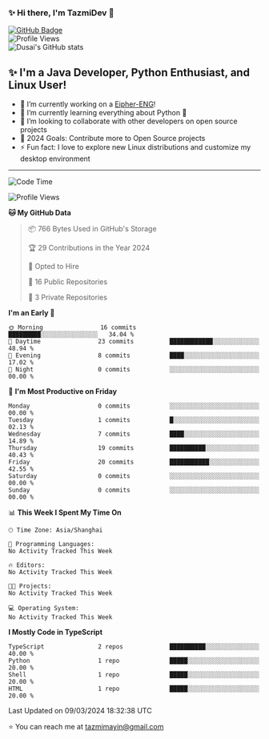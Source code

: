 ### ✨ Hi there, I'm TazmiDev 👋

 [![GitHub Badge](https://img.shields.io/github/followers/TazmiDev?label=Follow&style=social)](https://github.com/TazmiDev)</br>
 ![Profile Views](https://komarev.com/ghpvc/?username=tazmimayin&color=blueviolet)</br>
 ![Dusai's GitHub stats](https://github-readme-stats.vercel.app/api?username=TazmiDev&show_icons=true&theme=radical)

## ✨ I'm a Java Developer, Python Enthusiast, and Linux User!

- 🔭 I’m currently working on a [Eipher-ENG](https://github.com/TazmiDev/Eipher-ENG)!
- 🌱 I’m currently learning everything about Python 🐍
- 👯 I’m looking to collaborate with other developers on open source projects
- 🥅 2024 Goals: Contribute more to Open Source projects
- ⚡ Fun fact: I love to explore new Linux distributions and customize my desktop environment

---

<!--START_SECTION:waka-->
![Code Time](http://img.shields.io/badge/Code%20Time-0%20secs-blue)

![Profile Views](http://img.shields.io/badge/Profile%20Views-0-blue)

**🐱 My GitHub Data** 

> 📦 766 Bytes Used in GitHub's Storage 
 > 
> 🏆 29 Contributions in the Year 2024
 > 
> 💼 Opted to Hire
 > 
> 📜 16 Public Repositories 
 > 
> 🔑 3 Private Repositories 
 > 
**I'm an Early 🐤** 

```text
🌞 Morning                16 commits          █████████░░░░░░░░░░░░░░░░   34.04 % 
🌆 Daytime                23 commits          ████████████░░░░░░░░░░░░░   48.94 % 
🌃 Evening                8 commits           ████░░░░░░░░░░░░░░░░░░░░░   17.02 % 
🌙 Night                  0 commits           ░░░░░░░░░░░░░░░░░░░░░░░░░   00.00 % 
```
📅 **I'm Most Productive on Friday** 

```text
Monday                   0 commits           ░░░░░░░░░░░░░░░░░░░░░░░░░   00.00 % 
Tuesday                  1 commits           █░░░░░░░░░░░░░░░░░░░░░░░░   02.13 % 
Wednesday                7 commits           ████░░░░░░░░░░░░░░░░░░░░░   14.89 % 
Thursday                 19 commits          ██████████░░░░░░░░░░░░░░░   40.43 % 
Friday                   20 commits          ███████████░░░░░░░░░░░░░░   42.55 % 
Saturday                 0 commits           ░░░░░░░░░░░░░░░░░░░░░░░░░   00.00 % 
Sunday                   0 commits           ░░░░░░░░░░░░░░░░░░░░░░░░░   00.00 % 
```


📊 **This Week I Spent My Time On** 

```text
🕑︎ Time Zone: Asia/Shanghai

💬 Programming Languages: 
No Activity Tracked This Week

🔥 Editors: 
No Activity Tracked This Week

🐱‍💻 Projects: 
No Activity Tracked This Week

💻 Operating System: 
No Activity Tracked This Week
```

**I Mostly Code in TypeScript** 

```text
TypeScript               2 repos             ██████████░░░░░░░░░░░░░░░   40.00 % 
Python                   1 repo              █████░░░░░░░░░░░░░░░░░░░░   20.00 % 
Shell                    1 repo              █████░░░░░░░░░░░░░░░░░░░░   20.00 % 
HTML                     1 repo              █████░░░░░░░░░░░░░░░░░░░░   20.00 % 
```




 Last Updated on 09/03/2024 18:32:38 UTC
<!--END_SECTION:waka-->

⭐️ You can reach me at [tazmimayin@gmail.com](mailto:tazmimayin@gmail.com)

<!--
**TazmiDev/TazmiDev** is a ✨ _special_ ✨ repository because its `README.md` (this file) appears on your GitHub profile.

Here are some ideas to get you started:

- 🔭 I’m currently working on ...
- 🌱 I’m currently learning ...
- 👯 I’m looking to collaborate on ...
- 🤔 I’m looking for help with ...
- 💬 Ask me about ...
- 📫 How to reach me: ...
- 😄 Pronouns: ...
- ⚡ Fun fact: ...
-->
